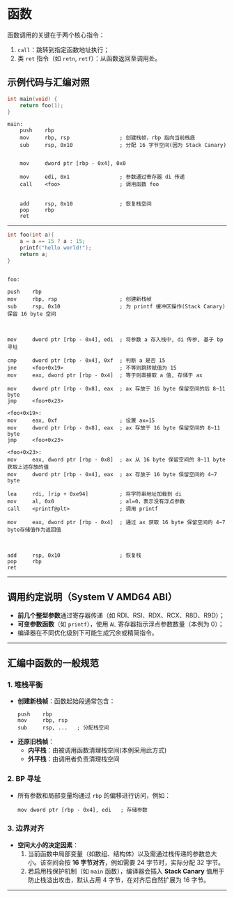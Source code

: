# 函数

函数调用的关键在于两个核心指令：

1. `call`：跳转到指定函数地址执行；
2. 类 `ret` 指令（如 `retn`, `retf`）：从函数返回至调用处。

## 示例代码与汇编对照

```c
int main(void) {
    return foo(1);
}
```

```assembly
main:
    push    rbp
    mov     rbp, rsp                ; 创建栈帧，rbp 指向当前栈底
    sub     rsp, 0x10               ; 分配 16 字节空间(因为 Stack Canary)


    mov     dword ptr [rbp - 0x4], 0x0

    mov     edi, 0x1                ; 参数通过寄存器 di 传递
    call    <foo>                   ; 调用函数 foo


    add     rsp, 0x10               ; 恢复栈空间
    pop     rbp
    ret
```

---

```c
int foo(int a){
    a = a == 15 ? a : 15;
    printf("hello world!");
    return a;
}
```

```assembly

foo:

push    rbp
mov     rbp, rsp                    ; 创建新栈帧
sub	    rsp, 0x10                   ; 为 printf 缓冲区操作(Stack Canary)保留 16 byte 空间



mov	    dword ptr [rbp - 0x4], edi  ; 将参数 a 存入栈中, di 传参, 基于 bp 寻址

cmp	    dword ptr [rbp - 0x4], 0xf  ; 判断 a 是否 15
jne	    <foo+0x19>           		; 不等则跳转赋值为 15
mov	    eax, dword ptr [rbp - 0x4]  ; 等于则直接取 a 值, 存储于 ax

mov	    dword ptr [rbp - 0x8], eax  ; ax 存放于 16 byte 保留空间的后 8~11 byte
jmp	    <foo+0x23>

<foo+0x19>:
mov	    eax, 0xf                    ; 设置 ax=15
mov	    dword ptr [rbp - 0x8], eax  ; ax 存放于 16 byte 保留空间的 8~11 byte
jmp	    <foo+0x23>

<foo+0x23>:
mov	    eax, dword ptr [rbp - 0x8]  ; ax 从 16 byte 保留空间的 8~11 byte 获取上述存放的值
mov	    dword ptr [rbp - 0x4], eax  ; ax 存放于 16 byte 保留空间的 4~7 byte

lea	    rdi, [rip + 0xe94]          ; 将字符串地址加载到 di
mov     al, 0x0                     ; al=0，表示没有浮点参数
call	<printf@plt>         		; 调用 printf

mov	    eax, dword ptr [rbp - 0x4]  ; 通过 ax 获取 16 byte 保留空间的 4~7 byte存储值作为返回值



add	    rsp, 0x10                   ; 恢复栈
pop	    rbp
ret
```

---

## 调用约定说明（System V AMD64 ABI）

-   **前几个整型参数**通过寄存器传递（如 RDI、RSI、RDX、RCX、R8D、R9D）；
-   **可变参数函数**（如 `printf`），使用 `AL` 寄存器指示浮点参数数量（本例为 0）；
-   编译器在不同优化级别下可能生成冗余或精简指令。

---

## 汇编中函数的一般规范

### 1. 堆栈平衡

-   **创建新栈帧**：函数起始段通常包含：
    ```assembly
    push    rbp
    mov     rbp, rsp
    sub     rsp, ...   ; 分配栈空间
    ```
-   **还原旧栈帧**：
    -   **内平栈**：由被调用函数清理栈空间(本例采用此方式)
    -   **外平栈**：由调用者负责清理栈空间

### 2. BP 寻址

-   所有参数和局部变量均通过 `rbp` 的偏移进行访问，例如：
    ```assembly
    mov dword ptr [rbp - 0x4], edi   ; 存储参数
    ```

### 3. 边界对齐

-   **空间大小的决定因素**：
    1. 当前函数中局部变量（如数组、结构体）以及需通过栈传递的参数总大小。该空间会按 **16 字节对齐**，例如需要 24 字节时，实际分配 32 字节。
    2. 若启用栈保护机制（如 `main` 函数），编译器会插入 **Stack Canary** 值用于防止栈溢出攻击，默认占用 4 字节，在对齐后自然扩展为 16 字节。

---
